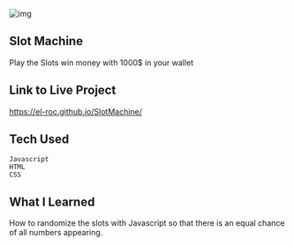 ![img](e-slot.png)
## Slot Machine 

Play the Slots win money with 1000$ in your wallet

## Link to Live Project
https://el-roc.github.io/SlotMachine/
## Tech Used
    
    Javascript
    HTML    
    CSS

## What I Learned

How to randomize the slots with Javascript so that there is an equal chance of all numbers appearing.




